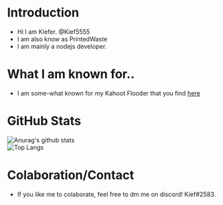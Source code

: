 # Introduction
- Hi I am Kiefer. @Kief5555
- I am also know as PrintedWaste
- I am mainly a nodejs developer.


# What I am known for..
* I am some-what known for my Kahoot Flooder that you find [here](https://www.github.com/kief5555/kahoot-flooder)

# GitHub Stats 
![Anurag's github stats](https://github-readme-stats.vercel.app/api?username=Kief5555&show_icons=true&theme=dark)<br>
![Top Langs](https://github-readme-stats.vercel.app/api/top-langs/?username=Kief5555&theme=dark)

# Colaboration/Contact
- If you like me to colaborate, feel free to dm me on discord! Kief#2583.



